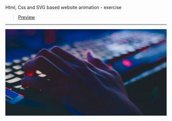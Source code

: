 Html, Css and SVG based website animation - exercise
> [Preview](https://r4nd3l.github.io/SVGstrokeAnimation/)
---

![SVGstrokeAnimation](https://github.com/r4nd3l/SVGstrokeAnimation/blob/master/img/sample.gif)

